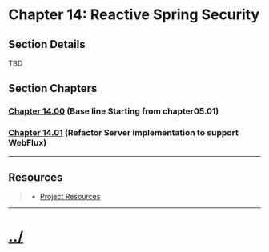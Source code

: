 # Chapter 14: Reactive Spring Security


## Section Details

TBD

## Section Chapters

### [Chapter 14.00](./chapter14.00/README.md) (Base line Starting from chapter05.01)

### [Chapter 14.01](./chapter14.01/README.md) (Refactor Server implementation to support WebFlux)


---

## Resources
> * [Project Resources](../docs/resources.md)

---

# [../](../README.md)
